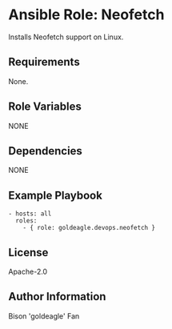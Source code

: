 # Ansible Role: Neofetch

Installs Neofetch support on Linux.

## Requirements

None.

## Role Variables

NONE

## Dependencies

NONE

## Example Playbook

    - hosts: all
      roles:
        - { role: goldeagle.devops.neofetch }

## License

Apache-2.0

## Author Information

Bison 'goldeagle' Fan
